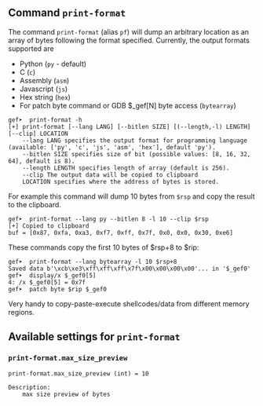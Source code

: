 ## Command `print-format`

The command `print-format` (alias `pf`) will dump an arbitrary location as an array of bytes following the format specified. Currently, the output formats supported are

 - Python (`py` - default)
 - C (`c`)
 - Assembly (`asm`)
 - Javascript (`js`)
 - Hex string (`hex`)
 - For patch byte command or GDB $_gef[N] byte access (`bytearray`)


```
gef➤  print-format -h
[+] print-format [--lang LANG] [--bitlen SIZE] [(--length,-l) LENGTH] [--clip] LOCATION
    --lang LANG specifies the output format for programming language (available: ['py', 'c', 'js', 'asm', 'hex'], default 'py').
    --bitlen SIZE specifies size of bit (possible values: [8, 16, 32, 64], default is 8).
    --length LENGTH specifies length of array (default is 256).
    --clip The output data will be copied to clipboard
    LOCATION specifies where the address of bytes is stored.
```

For example this command will dump 10 bytes from `$rsp` and copy the result to the clipboard.

```
gef➤  print-format --lang py --bitlen 8 -l 10 --clip $rsp
[+] Copied to clipboard
buf = [0x87, 0xfa, 0xa3, 0xf7, 0xff, 0x7f, 0x0, 0x0, 0x30, 0xe6]
```

These commands copy the first 10 bytes of $rsp+8 to $rip:

```
gef➤  print-format --lang bytearray -l 10 $rsp+8
Saved data b'\xcb\xe3\xff\xff\xff\x7f\x00\x00\x00\x00'... in '$_gef0'
gef➤  display/x $_gef0[5]
4: /x $_gef0[5] = 0x7f
gef➤  patch byte $rip $_gef0
```

Very handy to copy-paste-execute shellcodes/data from different memory regions.


## Available settings for `print-format`


### `print-format.max_size_preview`

```
print-format.max_size_preview (int) = 10

Description:
	max size preview of bytes
```
